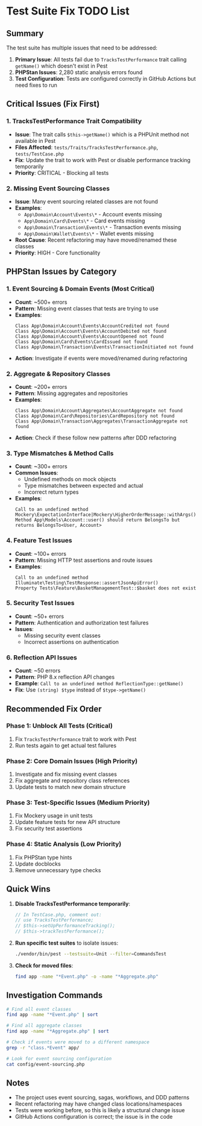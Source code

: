 # Test Suite Fix TODO List

## Summary

The test suite has multiple issues that need to be addressed:
1. **Primary Issue**: All tests fail due to `TracksTestPerformance` trait calling `getName()` which doesn't exist in Pest
2. **PHPStan Issues**: 2,280 static analysis errors found
3. **Test Configuration**: Tests are configured correctly in GitHub Actions but need fixes to run

## Critical Issues (Fix First)

### 1. TracksTestPerformance Trait Compatibility
- **Issue**: The trait calls `$this->getName()` which is a PHPUnit method not available in Pest
- **Files Affected**: `tests/Traits/TracksTestPerformance.php`, `tests/TestCase.php`
- **Fix**: Update the trait to work with Pest or disable performance tracking temporarily
- **Priority**: CRITICAL - Blocking all tests

### 2. Missing Event Sourcing Classes
- **Issue**: Many event sourcing related classes are not found
- **Examples**:
  - `App\Domain\Account\Events\*` - Account events missing
  - `App\Domain\Card\Events\*` - Card events missing
  - `App\Domain\Transaction\Events\*` - Transaction events missing
  - `App\Domain\Wallet\Events\*` - Wallet events missing
- **Root Cause**: Recent refactoring may have moved/renamed these classes
- **Priority**: HIGH - Core functionality

## PHPStan Issues by Category

### 1. Event Sourcing & Domain Events (Most Critical)
- **Count**: ~500+ errors
- **Pattern**: Missing event classes that tests are trying to use
- **Examples**:
  ```
  Class App\Domain\Account\Events\AccountCredited not found
  Class App\Domain\Account\Events\AccountDebited not found
  Class App\Domain\Account\Events\AccountOpened not found
  Class App\Domain\Card\Events\CardIssued not found
  Class App\Domain\Transaction\Events\TransactionInitiated not found
  ```
- **Action**: Investigate if events were moved/renamed during refactoring

### 2. Aggregate & Repository Classes
- **Count**: ~200+ errors
- **Pattern**: Missing aggregates and repositories
- **Examples**:
  ```
  Class App\Domain\Account\Aggregates\AccountAggregate not found
  Class App\Domain\Card\Repositories\CardRepository not found
  Class App\Domain\Transaction\Aggregates\TransactionAggregate not found
  ```
- **Action**: Check if these follow new patterns after DDD refactoring

### 3. Type Mismatches & Method Calls
- **Count**: ~300+ errors
- **Common Issues**:
  - Undefined methods on mock objects
  - Type mismatches between expected and actual
  - Incorrect return types
- **Examples**:
  ```
  Call to an undefined method Mockery\ExpectationInterface|Mockery\HigherOrderMessage::withArgs()
  Method App\Models\Account::user() should return BelongsTo but returns BelongsTo<User, Account>
  ```

### 4. Feature Test Issues
- **Count**: ~100+ errors
- **Pattern**: Missing HTTP test assertions and route issues
- **Examples**:
  ```
  Call to an undefined method Illuminate\Testing\TestResponse::assertJsonApiError()
  Property Tests\Feature\BasketManagementTest::$basket does not exist
  ```

### 5. Security Test Issues
- **Count**: ~50+ errors
- **Pattern**: Authentication and authorization test failures
- **Issues**:
  - Missing security event classes
  - Incorrect assertions on authentication

### 6. Reflection API Issues
- **Count**: ~50 errors
- **Pattern**: PHP 8.x reflection API changes
- **Example**: `Call to an undefined method ReflectionType::getName()`
- **Fix**: Use `(string) $type` instead of `$type->getName()`

## Recommended Fix Order

### Phase 1: Unblock All Tests (Critical)
1. Fix `TracksTestPerformance` trait to work with Pest
2. Run tests again to get actual test failures

### Phase 2: Core Domain Issues (High Priority)
1. Investigate and fix missing event classes
2. Fix aggregate and repository class references
3. Update tests to match new domain structure

### Phase 3: Test-Specific Issues (Medium Priority)
1. Fix Mockery usage in unit tests
2. Update feature tests for new API structure
3. Fix security test assertions

### Phase 4: Static Analysis (Low Priority)
1. Fix PHPStan type hints
2. Update docblocks
3. Remove unnecessary type checks

## Quick Wins

1. **Disable TracksTestPerformance temporarily**:
   ```php
   // In TestCase.php, comment out:
   // use TracksTestPerformance;
   // $this->setUpPerformanceTracking();
   // $this->trackTestPerformance();
   ```

2. **Run specific test suites** to isolate issues:
   ```bash
   ./vendor/bin/pest --testsuite=Unit --filter=CommandsTest
   ```

3. **Check for moved files**:
   ```bash
   find app -name "*Event.php" -o -name "*Aggregate.php"
   ```

## Investigation Commands

```bash
# Find all event classes
find app -name "*Event.php" | sort

# Find all aggregate classes
find app -name "*Aggregate.php" | sort

# Check if events were moved to a different namespace
grep -r "class.*Event" app/

# Look for event sourcing configuration
cat config/event-sourcing.php
```

## Notes

- The project uses event sourcing, sagas, workflows, and DDD patterns
- Recent refactoring may have changed class locations/namespaces
- Tests were working before, so this is likely a structural change issue
- GitHub Actions configuration is correct; the issue is in the code